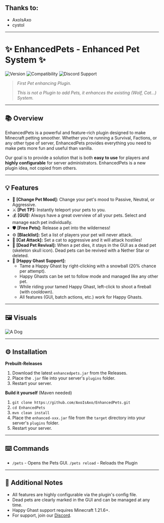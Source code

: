 ## Thanks to:

- AxoIsAxo
- cystol

---

# ✨ EnhancedPets - Enhanced Pet System ✨

![Version](https://img.shields.io/badge/Version-v1.0.0-blue.svg)
![Compatibility](https://img.shields.io/badge/MC%20Version-1.21+-orange.svg)
![Discord Support](https://img.shields.io/discord/b7BVkJ56mR?label=Discord&logo=discord&color=7289DA)

> _First Pet enhancing Plugin._
> 
> _This is not a Plugin to add Pets, it enhances the existing (Wolf, Cat...) System._

---

## 📚 Overview

EnhancedPets is a powerful and feature-rich plugin designed to make Minecraft petting smoother. Whether you're running a Survival, Factions, or any other type of server, EnhancedPets provides everything you need to make pets more fun and useful than vanilla.

Our goal is to provide a solution that is both **easy to use** for players and **highly configurable** for server administrators. EnhancedPets is a new plugin idea, not copied from others.

---

## 💡 Features

*   💎 **[Change Pet Mood]:** Change your pet's mood to Passive, Neutral, or Aggressive.
*   ⚔️ **[Pet TP]:** Instantly teleport your pets to you.
*   💰 **[GUI]:** Always have a great overview of all your pets. Select and manage each pet individually.
*   🛡️ **[Free Pets]:** Release a pet into the wilderness!
*   ⚙️ **[Blacklist]:** Set a list of players your pet will never attack.
*   💠 **[Cat Attack]:** Set a cat to aggressive and it will attack hostiles!
*   👻 **[Dead Pet Revival]:** When a pet dies, it stays in the GUI as a dead pet (skeleton skull icon). Dead pets can be revived with a Nether Star or deleted.
*   🦄 **[Happy Ghast Support]:**
    * Tame a Happy Ghast by right-clicking with a snowball (20% chance per attempt).
    * Happy Ghasts can be set to follow mode and managed like any other pet.
    * While riding your tamed Happy Ghast, left-click to shoot a fireball (with cooldown).
    * All features (GUI, batch actions, etc.) work for Happy Ghasts.

---

## 🖼️ Visuals

![A Dog](https://cdn.modrinth.com/data/cached_images/feea0d9b366bae115231a928acac283f82b8e168.jpeg)

---

## ⚙️ Installation
**Prebuilt-Releases**
1.  Download the latest `enhancedpets.jar` from the Releases.
2.  Place the `.jar` file into your server's `plugins` folder.
3.  Restart your server.

**Build it yourself** (Maven needed)
1. `git clone https://github.com/AxoIsAxo/EnhancedPets.git`
2. `cd EnhancedPets`
3. `mvn clean install`
4. Place the `enhanced-xxx.jar` file from the `target` directory into your server's `plugins` folder.
5. Restart your server.

---

## ⌨️ Commands

*   `/pets` - Opens the Pets GUI.
    `/pets reload` - Reloads the Plugin

---

## 📝 Additional Notes

- All features are highly configurable via the plugin's config file.
- Dead pets are clearly marked in the GUI and can be managed at any time.
- Happy Ghast support requires Minecraft 1.21.6+.
- For support, join our [Discord](https://discord.gg/b7BVkJ56mR). 
